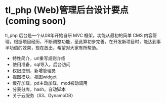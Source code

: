 # tl_php (Web)管理后台设计要点(coming soon)

tl_php 后台是一个从08年开始自研 MVC 框架，功能从最初的简单 CMS 内容管理，根据项目经历，不断调整功能，至此算初步完善，在开发新项目时，能达到事半功倍的效果，现在放出，希望对大家有所帮助。

- 特性简介，url重写规则介绍
- 使用准备，sql导入，后台访问
- 权限控制，新增管理员
- 视图模块，视图widget
- 缓存加载，pd主动加载，mod被动调用
- 分表分库，hash，自动脚本
- 关于云服务（S3、DynamoDB）